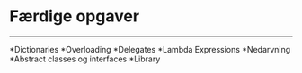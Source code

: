# Færdige opgaver
***
*Dictionaries
*Overloading
*Delegates
*Lambda Expressions
*Nedarvning
*Abstract classes og interfaces
*Library